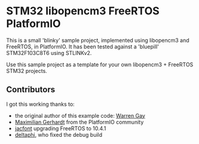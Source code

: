 # STM32 libopencm3 FreeRTOS PlatformIO

This is a small 'blinky' sample project, implemented using libopencm3 and FreeRTOS, in PlatformIO.
It has been tested against a 'bluepill' STM32F103C8T6 using STLINKv2.

Use this sample project as a template for your own libopencm3 + FreeRTOS STM32 projects.

## Contributors
I got this working thanks to:
* the original author of this example code: [Warren Gay](https://github.com/ve3wwg)
* [Maximilian Gerhardt](https://github.com/maxgerhardt) from the PlatformIO community
* [jacfont](https://github.com/jacfont) upgrading FreeRTOS to 10.4.1
* [deltaphi](https://github.com/deltaphi), who fixed the debug build
